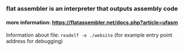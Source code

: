 ### flat assembler is an interpreter that outputs assembly code

#### more information: https://flatassembler.net/docs.php?article=ufasm

Information about file: `readelf -e ./website` (for example entry point address for debugging)
